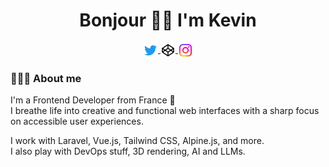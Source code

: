 <h1 align="center">Bonjour 👋🏻 I'm Kevin</h1>

<p align="center">
<a href="https://twitter.com/manoz">
  <img align="center" alt="Follow me on Twitter" width="24px" src="./assets/Twitter.svg" />
</a>
<a href="https://codepen.io/Manoz">
  <img align="center" alt="Find me on Codepen" width="24px" src="./assets/Codepen.svg" />
</a>
<a href="instagram.com/manoz_">
  <img align="center" alt="Follow me on Instagram" width="24px" src="./assets/Instagram.svg" />
</a>
</p>

### 🙋🏻‍♂️ About me

I'm a Frontend Developer from France 🥖  
I breathe life into creative and functional web interfaces with a sharp focus on accessible user experiences.  

I work with Laravel, Vue.js, Tailwind CSS, Alpine.js, and more.  
I also play with DevOps stuff, 3D rendering, AI and LLMs.
